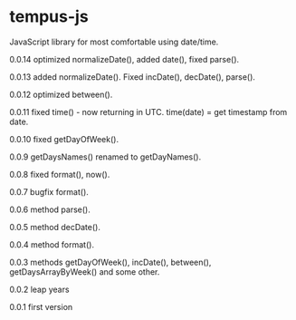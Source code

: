 tempus-js
=========

JavaScript library for most comfortable using date/time.

0.0.14
optimized normalizeDate(), added date(), fixed parse().

0.0.13
added normalizeDate(). Fixed incDate(), decDate(), parse().

0.0.12
optimized between().

0.0.11
fixed time() - now returning in UTC.
time(date) = get timestamp from date.

0.0.10
fixed getDayOfWeek().

0.0.9
getDaysNames() renamed to getDayNames().

0.0.8
fixed format(), now().

0.0.7
bugfix format().

0.0.6
method parse().

0.0.5
method decDate().

0.0.4
method format().

0.0.3
methods getDayOfWeek(), incDate(), between(), getDaysArrayByWeek() and some other.

0.0.2
leap years

0.0.1
first version